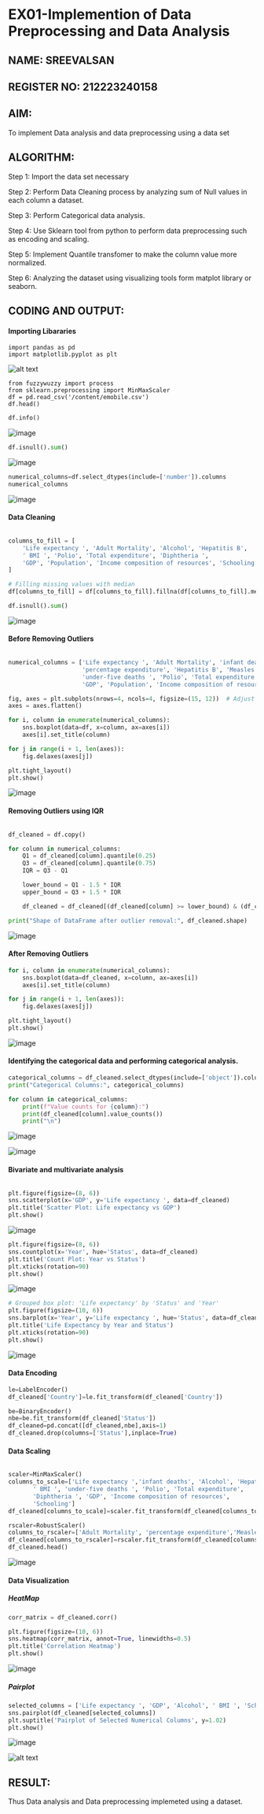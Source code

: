 # EX01-Implemention of  Data Preprocessing and Data Analysis
## NAME: SREEVALSAN
## REGISTER NO: 212223240158
## AIM:
To implement Data analysis and data preprocessing using a data set

## ALGORITHM:
Step 1: Import the data set necessary

Step 2: Perform Data Cleaning process by analyzing sum of Null values in each column a dataset.

Step 3: Perform Categorical data analysis.

Step 4: Use Sklearn tool from python to perform data preprocessing such as encoding and scaling.

Step 5: Implement Quantile transfomer to make the column value more normalized.

Step 6: Analyzing the dataset using visualizing tools form matplot library or seaborn.

## CODING AND OUTPUT:

#### Importing Libararies

```PY
import pandas as pd
import matplotlib.pyplot as plt
```
![alt text](image-1.png)

```
from fuzzywuzzy import process
from sklearn.preprocessing import MinMaxScaler
df = pd.read_csv('/content/emobile.csv')
df.head()
```


```py
df.info()
```

![image](https://github.com/user-attachments/assets/e5e9f747-13f6-4993-9d28-5bb7eb73a2f1)

```py
df.isnull().sum()
```
![image](https://github.com/user-attachments/assets/a9554897-7c38-4be8-b4ad-456ba4bd77a6)

```py
numerical_columns=df.select_dtypes(include=['number']).columns
numerical_columns
```
![image](https://github.com/user-attachments/assets/25677ee4-77d3-4f25-a84b-dc8e634feb03)

#### Data Cleaning

```py

columns_to_fill = [
    'Life expectancy ', 'Adult Mortality', 'Alcohol', 'Hepatitis B',
    ' BMI ', 'Polio', 'Total expenditure', 'Diphtheria ',
    'GDP', 'Population', 'Income composition of resources', 'Schooling'
]

# Filling missing values with median
df[columns_to_fill] = df[columns_to_fill].fillna(df[columns_to_fill].median())

df.isnull().sum()

```
![image](https://github.com/user-attachments/assets/0c5009d1-7382-4996-919b-115a51d1c391)

#### Before Removing Outliers

```py

numerical_columns = ['Life expectancy ', 'Adult Mortality', 'infant deaths', 'Alcohol', 
                     'percentage expenditure', 'Hepatitis B', 'Measles ', ' BMI ', 
                     'under-five deaths ', 'Polio', 'Total expenditure', 'Diphtheria ', 
                     'GDP', 'Population', 'Income composition of resources', 'Schooling']

fig, axes = plt.subplots(nrows=4, ncols=4, figsize=(15, 12))  # Adjust rows/cols based on number of features
axes = axes.flatten()

for i, column in enumerate(numerical_columns):
    sns.boxplot(data=df, x=column, ax=axes[i])
    axes[i].set_title(column)

for j in range(i + 1, len(axes)):
    fig.delaxes(axes[j])

plt.tight_layout()
plt.show()

```
![image](https://github.com/user-attachments/assets/ef8a5571-a4da-41f6-9f69-420ccf7fa161)

#### Removing Outliers using IQR 

```py

df_cleaned = df.copy()

for column in numerical_columns:
    Q1 = df_cleaned[column].quantile(0.25)
    Q3 = df_cleaned[column].quantile(0.75)
    IQR = Q3 - Q1

    lower_bound = Q1 - 1.5 * IQR
    upper_bound = Q3 + 1.5 * IQR

    df_cleaned = df_cleaned[(df_cleaned[column] >= lower_bound) & (df_cleaned[column] <= upper_bound)]

print("Shape of DataFrame after outlier removal:", df_cleaned.shape)

```

![image](https://github.com/user-attachments/assets/72429801-7766-4891-ae43-98cb400bd501)

#### After Removing Outliers

```py
for i, column in enumerate(numerical_columns):
    sns.boxplot(data=df_cleaned, x=column, ax=axes[i])
    axes[i].set_title(column)

for j in range(i + 1, len(axes)):
    fig.delaxes(axes[j])

plt.tight_layout()
plt.show()

```

![image](https://github.com/user-attachments/assets/342aabd9-6119-44ce-81b0-6b122594c11f)

#### Identifying the categorical data and performing categorical analysis.

```py
categorical_columns = df_cleaned.select_dtypes(include=['object']).columns
print("Categorical Columns:", categorical_columns)

for column in categorical_columns:
    print(f"Value counts for {column}:")
    print(df_cleaned[column].value_counts())
    print("\n")

```
![image](https://github.com/user-attachments/assets/88311d42-9df6-4b9f-b6eb-2d2c9141da83)

![image](https://github.com/user-attachments/assets/160c52de-8193-4b24-864c-666511c19c6b)

#### Bivariate and multivariate analysis

```py

plt.figure(figsize=(8, 6))
sns.scatterplot(x='GDP', y='Life expectancy ', data=df_cleaned)
plt.title('Scatter Plot: Life expectancy vs GDP')
plt.show()

```

![image](https://github.com/user-attachments/assets/56330c90-ea8e-413a-893e-61231652bbf3)

```py
plt.figure(figsize=(8, 6))
sns.countplot(x='Year', hue='Status', data=df_cleaned)
plt.title('Count Plot: Year vs Status')
plt.xticks(rotation=90)
plt.show()

```
![image](https://github.com/user-attachments/assets/e2c54d5f-dd7e-46a2-a931-bea92bbe76d2)

```py
# Grouped box plot: 'Life expectancy' by 'Status' and 'Year'
plt.figure(figsize=(10, 6))
sns.barplot(x='Year', y='Life expectancy ', hue='Status', data=df_cleaned)
plt.title('Life Expectancy by Year and Status')
plt.xticks(rotation=90)
plt.show()

```
![image](https://github.com/user-attachments/assets/3d9eeb64-b06d-4237-9edc-55e399039051)

#### Data Encoding

```py
le=LabelEncoder()
df_cleaned['Country']=le.fit_transform(df_cleaned['Country'])

be=BinaryEncoder()
nbe=be.fit_transform(df_cleaned['Status'])
df_cleaned=pd.concat([df_cleaned,nbe],axis=1)
df_cleaned.drop(columns=['Status'],inplace=True)

```
#### Data Scaling

```py

scaler=MinMaxScaler()
columns_to_scale=['Life expectancy ','infant deaths', 'Alcohol', 'Hepatitis B',
       ' BMI ', 'under-five deaths ', 'Polio', 'Total expenditure',
       'Diphtheria ', 'GDP', 'Income composition of resources',
       'Schooling']
df_cleaned[columns_to_scale]=scaler.fit_transform(df_cleaned[columns_to_scale])

rscaler=RobustScaler()
columns_to_rscaler=['Adult Mortality', 'percentage expenditure','Measles ', 'Population']
df_cleaned[columns_to_rscaler]=rscaler.fit_transform(df_cleaned[columns_to_rscaler])
df_cleaned.head()

```
![image](https://github.com/user-attachments/assets/23f76385-39f3-488a-84fe-6da68d1add7c)

#### Data Visualization

##### HeatMap
```py
corr_matrix = df_cleaned.corr()

plt.figure(figsize=(10, 6))
sns.heatmap(corr_matrix, annot=True, linewidths=0.5)
plt.title('Correlation Heatmap')
plt.show()

```
![image](https://github.com/user-attachments/assets/484101a0-62d4-4498-9f57-35fdc12521f2)

##### Pairplot
```py
selected_columns = ['Life expectancy ', 'GDP', 'Alcohol', ' BMI ', 'Schooling']
sns.pairplot(df_cleaned[selected_columns])
plt.suptitle('Pairplot of Selected Numerical Columns', y=1.02)
plt.show()

```
![image](https://github.com/user-attachments/assets/b2c15296-7e41-43c5-97b0-06edd966b559)

![alt text](image-2.png)


## RESULT:
Thus Data analysis and Data preprocessing implemeted using a dataset.
